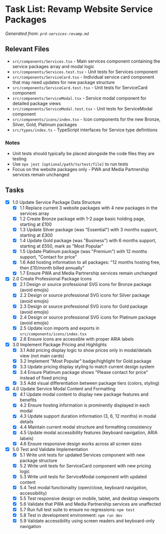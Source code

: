 # Task List: Revamp Website Service Packages

_Generated from: `prd-services-revamp.md`_

## Relevant Files

- `src/components/Services.tsx` - Main services component containing the service packages array and modal logic
- `src/components/Services.test.tsx` - Unit tests for Services component
- `src/components/ServiceCard.tsx` - Individual service card component that may need updates for new package structure
- `src/components/ServiceCard.test.tsx` - Unit tests for ServiceCard component
- `src/components/ServiceModal.tsx` - Service modal component for detailed package views
- `src/components/ServiceModal.test.tsx` - Unit tests for ServiceModal component
- `src/components/icons/index.tsx` - Icon components for the new Bronze, Silver, Gold, Platinum packages
- `src/types/index.ts` - TypeScript interfaces for Service type definitions

### Notes

- Unit tests should typically be placed alongside the code files they are testing
- Use `npx jest [optional/path/to/test/file]` to run tests
- Focus on the website packages only - PWA and Media Partnership services remain unchanged

## Tasks

- [x] 1.0 Update Service Package Data Structure
  - [x] 1.1 Replace current 3 website packages with 4 new packages in the services array
  - [x] 1.2 Create Bronze package with 1-2 page basic holding page, starting at £100
  - [x] 1.3 Update Silver package (was "Essential") with 3 months support, starting at £300
  - [x] 1.4 Update Gold package (was "Business") with 6 months support, starting at £550, mark as "Most Popular"
  - [x] 1.5 Update Platinum package (was "Premium") with 12 months support, "Contact for price"
  - [x] 1.6 Add hosting information to all packages: "12 months hosting free, then £10/month billed annually"
  - [x] 1.7 Ensure PWA and Media Partnership services remain unchanged

- [x] 2.0 Create Professional Package Icons
  - [x] 2.1 Design or source professional SVG icons for Bronze package (avoid emojis)
  - [x] 2.2 Design or source professional SVG icons for Silver package (avoid emojis)
  - [x] 2.3 Design or source professional SVG icons for Gold package (avoid emojis)
  - [x] 2.4 Design or source professional SVG icons for Platinum package (avoid emojis)
  - [x] 2.5 Update icon imports and exports in `src/components/icons/index.tsx`
  - [x] 2.6 Ensure icons are accessible with proper ARIA labels

- [x] 3.0 Implement Package Pricing and Highlights
  - [x] 3.1 Add pricing display logic to show prices only in modal/details view (not main cards)
  - [x] 3.2 Implement "Most Popular" badge/highlight for Gold package
  - [x] 3.3 Update pricing display styling to match current design system
  - [x] 3.4 Ensure Platinum package shows "Please contact for price" instead of fixed pricing
  - [x] 3.5 Add visual differentiation between package tiers (colors, styling)

- [x] 4.0 Update Service Modal Content and Formatting
  - [x] 4.1 Update modal content to display new package features and benefits
  - [x] 4.2 Ensure hosting information is prominently displayed in each modal
  - [x] 4.3 Update support duration information (3, 6, 12 months) in modal details
  - [x] 4.4 Maintain current modal structure and formatting consistency
  - [x] 4.5 Update modal accessibility features (keyboard navigation, ARIA labels)
  - [x] 4.6 Ensure responsive design works across all screen sizes

- [x] 5.0 Test and Validate Implementation
  - [x] 5.1 Write unit tests for updated Services component with new package structure
  - [x] 5.2 Write unit tests for ServiceCard component with new pricing logic
  - [x] 5.3 Write unit tests for ServiceModal component with updated content
  - [x] 5.4 Test modal functionality (open/close, keyboard navigation, accessibility)
  - [x] 5.5 Test responsive design on mobile, tablet, and desktop viewports
  - [x] 5.6 Validate that PWA and Media Partnership services are unaffected
  - [x] 5.7 Run full test suite to ensure no regressions: `npm test`
  - [x] 5.8 Test in development environment: `npm run dev`
  - [x] 5.9 Validate accessibility using screen readers and keyboard-only navigation
